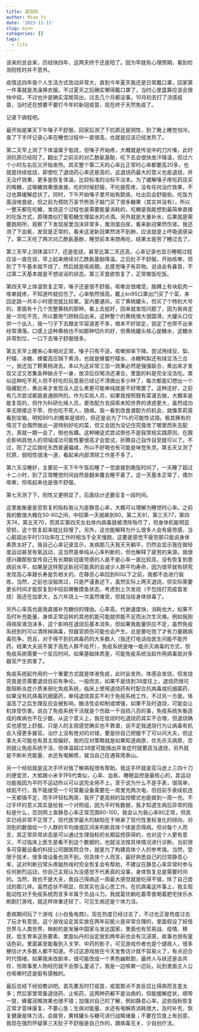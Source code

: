 ```yaml
---
title: 喜阳阳
author: Miao Yu
date: '2023-11-11'
slug: mian
categories: []
tags:
  - life
---
```

该来的总会来，历经快四年，这两天终于还是阳了。因为早就有心理预期，看到检测阳性时并不意外。

疫情这四年我个人生活方式改动非常大，直到今年夏天我还是日常戴口罩，回家第一件事就是洗澡换衣服。不过夏天之后确实懒得戴口罩了，当时心里盘算应该会很快中招，不过也许是确实深居简出，过去几个月都没事。10月初去打了流感疫苗，当时还在想要不要打今年的新冠疫苗，现在终于天然免疫了。

记录下病程吧。

最开始是某天下午嗓子不舒服，回家后测了下抗原还是阴性，到了晚上睡觉怕冷，查了下手环记录心率在睡觉过程中一直很高，也就是应该已经发热了。

第二天早上测了下体温属于低烧，但嗓子开始疼，大概就是传说中的刀片嗓，此时测抗原已经阳了。翻出了之前买的对乙酰氨基酚，吃下去会很快发汗降温，但过六个小时左右后又开始发热。其实整个第二天的心率比正常时心率都要高20多，也就是持续低烧，即使吃了退烧药心率还是高的，这退烧药最大的意义也是退烧，并无治疗效果，更多是恢复体温，比较标准的治标不治本。为了缓解嗓子疼吃药店买的喉糖，这喉糖效果很直接，吃的时候舒服，不吃接茬疼，没有任何治疗效果，不过也算缓解症状了。同时，下午开始嗓子里开始有脓痰，吐出后会舒服些。吃饭方面没啥食欲，但之前为预防万圣节熊孩子敲门买了很多糖果（其实并没有），所以一整天都在吃糖，发烧这个过程也是需要能量消耗的，吃糖是我能想到最简单直接的吃饭方式，原理类似打葡萄糖生理盐水的点滴。另外就是大量补水，后果就是需要跑厕所，观察了下发现尿里泡沫非常多，推测蛋白尿，看来新冠果然伤肾。我还测了下血氧，发现是正常的，看来这波新冠果然进不到肺，应该就是上呼吸道感染了。第二天吃了两次对乙酰氨基酚，睡觉前本来想再吃，结果太疲劳了睡过去了。

第三天早上测体温37.7，还是低烧，甚至比第二天还高，心率记录也显示睡眠过程应该一直在烧，早上起来继续对乙酰氨基酚降温。之后肚子不舒服，开始咳嗽，但到了下午基本就不烧了，然后就是咳痰期，总感觉嗓子有异物。说话会有鼻音，不过第二天基本就是不想说话的状态。第三天食欲恢复了，正常做饭吃饭。

第四天早上体温恢复正常，嗓子还是很不舒服，咳嗽会很难受。胳膊上有块肌肉一咳嗽就疼，不知道咋就拉伤了。心率依然很高，戴上kn95口罩出门买了个菜，来回走路一共半小时感觉就比较累。室内要通风，买了黄桃罐头，但买了个特别大号的，里面有十几个完整黄桃的那种。看上去挺好，回来就发现问题了，因为我肯定是一次吃不完，所以要用勺把桃舀出来，这种整个的黄桃很大很圆滑，大罐头口仅供一个出入，我一勺子下去跟走华容道差不多，根本不好锁定，锁定了也带不出来经常滑落。口感上这种黄桃也不如那种切片的好，但黄桃罐头核心是糖水，这糖水非常到位，一口下去嗓子舒服很多。

第五天早上醒来心率相对正常，嗓子只有不适，咳嗽频率下降。尝试用绿豆、梨、柠檬、冰糖、蜂蜜高压锅下煮汤，也就是蜂蜜柠檬水、冰糖鸭梨还有绿豆汤三合一，我还加了颗黄桃进去。本以为这非常三加一效果必然是强强联合，煮出来才发现又涩又苦集各种缺点于一身，放凉后仅喝汤还凑合，里面的料是完全没法吃。类似这种吃不死人但不好吃的玩意我已经记不清搞出多少种了，每次都是幻想出一个隐藏配方，煮出来才发现没人这么煮更可能单纯就是不好喝罢了。这种还好，之前有几次尝试都是直通厕所的。作为实验人员，如果我按照既有菜谱去做，大概率是能复现的，但作为科研化缘人员，更改配方去探索未知世界的诱惑更大，虽然成功率无限接近于零，但也吃不死人，随缘。我一看到改食谱配方的机会，就像芙莉莲看到宝箱，明知99%的概率是错的，但还是会为了1%的可能性试错。极其稀有的情况下会偶然做出一道特别好吃的菜，但又会因为没记住究竟改了哪里而失去配方，真就一期一会了，倒也有趣。这种赌徒式尝试倒也不是我常规实践原则，在跟会影响其他人的领域成功可能性要很高才会尝试，折腾自己自作自受就可以了。不过，阳了之后我吃东西普遍偏咸，所以不好喝也有可能是味觉失灵。第五天又测了抗原，弱阳性很浅一道，看起来内部清除工作差不多了。

第六天没睡好，主要前一天下午午饭后睡了一觉直接到晚饭时间了，一天睡了超过十二小时，到了正常睡觉时间自然是翻来覆去睡不着了。这一天基本正常了，偶尔咳嗽，但咳起来也是很不舒服。

第七天测了下，阳性又更明显了，后面估计还要反复一段时间。

这里能衡量是否恢复的指标我认为是静息心率，大概可以理解为睡觉时心率。之前我的数值大概在50-60之间，中招第一天就飙到80，第二天81，第三天77，第四天74，第五天70，而其实第四天左右体内病毒就被清除殆尽了，但身体机能明显受损，这个恢复起来就比较慢了。另外，这也能解释为什么很多人会有疲劳感，当心脏超出平时1/3功率在工作时相当于全天慢跑，这要是感觉不疲劳那只能说身体素质太好了。我自己心率记录显示，发病那几天我天天躺平，仍然会显示我在做轻度运动甚至有氧运动，这当然是单纯从心率判断的，但也解释了疲劳的来源。我很感兴趣那些宣传自己有长期新冠疲劳感的人是不是心率一直比较高，没有恢复到患病前水平，如果是这样那这新冠可能真的会减少人群平均寿命，因为很早就有研究发现高心率跟长寿是负相关的。在静息心率回到60以下之前，我都不会进行锻炼，当然，之前也没锻炼过，只是严谨表述下。虽然实际上两天退烧，但实际需要更长时间才能恢复到中招前懒散摸鱼状态，考虑到上次发烧（不包括打完疫苗发烧）我还在加拿大，五六年烧上一次虽然难受，但就当给身体排毒了。

另外心率高也是我直接补充糖份的理由。心率高，代谢速度快，消耗也大，如果不及时补充能量，身体正常运转的其他机能可能就供能不足而出次生灾难。例如我刚得病尿液泡沫多，这个影响在退烧后基本消失，但如果我能量供应不足，虽然免疫系统到时可以清除掉病毒，但器官损伤可能也会产生。总是要吃饱了才有力量跟病毒抗争。而且，对于得不到抗病毒药的大多数人（我还打电话给医生问能不能开药，结果大夫说不属于高危人群不给开），免疫系统是唯一能杀灭病毒的方式，但免疫系统需要一个反应时间，如果基础体质差，可能免疫系统没起作用病毒就对多器官产生损害了。

免疫系统起作用的一个重要方式就是体液免疫，此时会发热，体感会发烧，但发烧究竟是否需要退烧目前有争论。一般而言，如果不是烧到38度往上，退烧药很可能阻断炎症介质来弱化免疫系统，临床上使用退烧药有时配合抗病毒或抗细菌药，如果没有抗病毒抗细菌药，单纯退烧其实不利于免疫系统工作。不过另一方面，体温高了之后生理反应会被影响，酶活性会抑制或增强，如果不及时退烧，可能会让机体受伤害。说白了免疫系统干活就是个伤敌一千自损八百的事，免疫系统失衡造成的疾病也不在少数。从这个意义上，我在低烧时吃退烧药其实不合理，但退烧确实也感觉上舒服，只是人的主观感觉确实也不靠谱，说不定我退烧行为让病毒有机会入侵更多器官。治疗上没有绝对的对错，要是你自己把握不了可以问大夫，但这事大夫可能也有其主观偏好。我的应对策略就是如果知道病原，优先杀灭病原，否则就让免疫系统干活，但体温超过38度可能搞出并发症时就要适当退烧，另外就是不断补充能量、水还有电解质，就当自己在通宵爬泰山。

另一个经验就是这次手环对我了解病程很有帮助。我这手环就是亚马逊上三四十刀的便宜货，大抵跟小米手环6代类似，心率、血氧、睡眠监控是最核心的，其运动功能我因为平时不运动所以可以说完全用不上。至于说为什么不是手表，很简单，续航不行，我不能接受一个可穿戴设备需要在一周里充两次电，但目前手表续航连一天都搞不定，而手环轻松两周，我开了更高频的监控模式也能做到一周一充。不过手环的意义其实是给我一个对照组，因为平时有数据，我才知道生病后异常的指标是什么，否则网上查静息心率正常范围60-100，我会认为我心率80正常，但其实已经非常不正常了。现代医学最大的缺陷在于继承了现代性里标准化的倾向，对测到的数值给一个人群的平均值或区间来判断具体个体是否得病。但对每个人而言，其正常异常状态是可以通过生理指标的长期监控获得的，也对这个人更有意义，不过临床上医生是看不到这个数据的，也就没法按具体情况进行诊断。当前很多可穿戴设备的科技公司跟医院合作，就是为了构建具体个人的参考值。当然，受限于技术，很多值设备也测不到，但具体个人而言，最好熟悉自己的日常静息心率，这对判断日常头疼脑热啥时完全恢复会有帮助，不建议在静息心率异常时参与任何剧烈运动，你自己主观认为没感觉不代表真的没事，身体恢复总是需要时间的。当然，我也不是大夫，我自己得病这一周最大感觉就是吃得不错，除了自己尝试的那几样。虽然症状不明显，但其实也没心思工作。在抗病毒这件事上，我主观能动性对于免疫系统而言多半属于负战斗力。我就葛优躺吃着零食喝着肥宅快乐水刷剧打游戏，就这样体重还轻了，可见生病还是个体力活。

患病期间玩了个游戏《小白兔电商》，现在热度已经过去了，不过也正是热度过去了玩才有意思。这个游戏设定其实放在两年前能火是非常合理的，里面假设了妖怪世界与人类世界，映射的是发展中国家与发达国家，里面也有贸易战、疫情、移民、低生育率这些要素，里面仙丹的设定放到两年前也会有沉浸感，故事也很有童话色彩。里面甚至能看到入关学、中药的影子，可见游戏作者也是个键政人，很多梗估计大多数人都不知道。不过这游戏放在今天发售估计就不容易火了，有点迎合时代情绪，如果我来改剧本，很可能改成一个黑色幽默剧，最终人与妖还是会共存，但故事里人物经历就不会那么童话了。我是一边咳嗽一边玩，玩到里面主人公也咳嗽时还是挺有感触的。

最后总结下经验教训吧。首先要及时打疫苗，疫苗那点不良反应比得病而言差太多；然后家里常备退烧药、止咳药，这两种药都不是治病的，但能缓解症状，顺带一提，蜂蜜润喉效果也很不错；加强对自己的了解，例如静息心率，这些指标恢复正常才意味康复，不要心急；生病对能量、水还有电解质消耗很大，及时补充，恢复健康是体力活，会疲劳，黄桃罐头与糖可进行战略储备；不要在饮食上有创意，我现在强烈怀疑第三天肚子不舒服是自己作的，跟病毒无关，少自创疗法。
